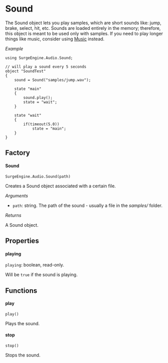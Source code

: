 Sound
=====

The Sound object lets you play samples, which are short sounds like: jump, brake, select, hit, etc. Sounds are loaded entirely in the memory; therefore, this object is meant to be used only with samples. If you need to play longer things like music, consider using [Music](music) instead.

*Example*
```
using SurgeEngine.Audio.Sound;

// will play a sound every 5 seconds
object "SoundTest"
{
    sound = Sound("samples/jump.wav");

    state "main"
    {
        sound.play();
        state = "wait";
    }

    state "wait"
    {
        if(timeout(5.0))
            state = "main";
    }
}
```

Factory
-------

#### Sound

`SurgeEngine.Audio.Sound(path)`

Creates a Sound object associated with a certain file.

*Arguments*

* `path`: string. The path of the sound - usually a file in the *samples/* folder.

*Returns*

A Sound object.

Properties
----------

#### playing

`playing`: boolean, read-only.

Will be `true` if the sound is playing.

Functions
---------

#### play

`play()`

Plays the sound.

#### stop

`stop()`

Stops the sound.

